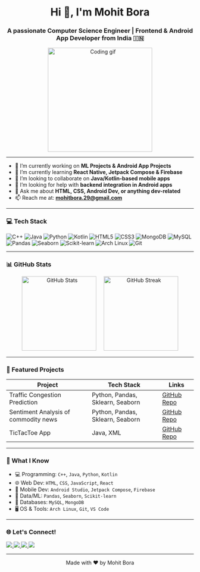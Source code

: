 <h1 align="center">Hi 👋, I'm Mohit Bora</h1>
<h3 align="center">A passionate Computer Science Engineer | Frontend & Android App Developer from India 🇮🇳</h3>

<p align="center">
  <img src="https://media1.giphy.com/media/v1.Y2lkPTc5MGI3NjExMWw5b3N4c3F4dDB0bDFvaXRyMmtyaW1kMngyMGZ4OGlqd3dndTNxeCZlcD12MV9pbnRlcm5hbF9naWZfYnlfaWQmY3Q9Zw/FeVg8ViEczcxG/giphy.gif" width="280" alt="Coding gif" />
</p>


---

- 🔭 I’m currently working on **ML Projects & Android App Projects**
- 🌱 I’m currently learning **React Native, Jetpack Compose & Firebase**
- 👯 I’m looking to collaborate on **Java/Kotlin-based mobile apps**
- 🤝 I’m looking for help with **backend integration in Android apps**
- 💬 Ask me about **HTML, CSS, Android Dev, or anything dev-related**
- 📫 Reach me at: **mohitbora.29@gmail.com**

---

### 💻 Tech Stack
![C++](https://img.shields.io/badge/C++-00599C?style=for-the-badge&logo=c%2B%2B&logoColor=white)
![Java](https://img.shields.io/badge/Java-ED8B00?style=for-the-badge&logo=openjdk&logoColor=white)
![Python](https://img.shields.io/badge/Python-3670A0?style=for-the-badge&logo=python&logoColor=ffdd54)
![Kotlin](https://img.shields.io/badge/Kotlin-7F52FF?style=for-the-badge&logo=kotlin&logoColor=white)
![HTML5](https://img.shields.io/badge/HTML5-E34F26?style=for-the-badge&logo=html5&logoColor=white)
![CSS3](https://img.shields.io/badge/CSS3-1572B6?style=for-the-badge&logo=css3&logoColor=white)
![MongoDB](https://img.shields.io/badge/MongoDB-4EA94B?style=for-the-badge&logo=mongodb&logoColor=white)
![MySQL](https://img.shields.io/badge/MySQL-005C84?style=for-the-badge&logo=mysql&logoColor=white)
![Pandas](https://img.shields.io/badge/Pandas-150458?style=for-the-badge&logo=pandas&logoColor=white)
![Seaborn](https://img.shields.io/badge/Seaborn-46a2f1?style=for-the-badge&logo=python&logoColor=white)
![Scikit-learn](https://img.shields.io/badge/Scikit--learn-F7931E?style=for-the-badge&logo=scikit-learn&logoColor=white)
![Arch Linux](https://img.shields.io/badge/Arch_Linux-1793D1?style=for-the-badge&logo=arch-linux&logoColor=white)
![Git](https://img.shields.io/badge/Git-F05032?style=for-the-badge&logo=git&logoColor=white)

---

### 📊 GitHub Stats

<p align="center">
  <img src="https://github-readme-stats.vercel.app/api?username=mohitbora&show_icons=true&theme=tokyonight" alt="GitHub Stats" height="200"/>
  &nbsp;&nbsp;&nbsp;
  <img src="https://github-readme-streak-stats.herokuapp.com/?user=mohitbora&theme=tokyonight" alt="GitHub Streak" height="200"/>
</p>

---

### 📂 Featured Projects

| Project | Tech Stack | Links |
|--------|------------|-------|
| Traffic Congestion Prediction | Python, Pandas, Sklearn, Seaborn | [GitHub Repo](https://github.com/yourusername/traffic-prediction) |
| Sentiment Analysis of commodity news | Python, Pandas, Sklearn, Seaborn | [GitHub Repo](https://github.com/mohitx404/ml-projects) |
| TicTacToe App | Java, XML | [GitHub Repo](https://github.com/yourusername/tictactoe-game) |

---

### 📌 What I Know

- 💻 Programming: `C++`, `Java`, `Python`, `Kotlin`
- 🌐 Web Dev: `HTML`, `CSS`, `JavaScript`, `React`
- 📱 Mobile Dev: `Android Studio`, `Jetpack Compose`, `Firebase`
- 🧠 Data/ML: `Pandas`, `Seaborn`, `Scikit-learn`
- 💽 Databases: `MySQL`, `MongoDB`
- 🖥️ OS & Tools: `Arch Linux`, `Git`, `VS Code`

---

### 🌐 Let's Connect!

<p>
  <a href="https://linkedin.com/in/yourlinkedin" target="_blank">
    <img src="https://img.shields.io/badge/LinkedIn-blue?style=for-the-badge&logo=linkedin" />
  </a>
  <a href="https://github.com/mohitx404" target="_blank">
    <img src="https://img.shields.io/badge/GitHub-181717?style=for-the-badge&logo=github&logoColor=white" />
  </a>
  <a href="https://discord.gg/xmyUTPep" target="_blank">
    <img src="https://img.shields.io/badge/Discord-5865F2?style=for-the-badge&logo=discord&logoColor=white" />
  </a>
  <a href="https://t.me/meDrako" target="_blank">
    <img src="https://img.shields.io/badge/Telegram-2CA5E0?style=for-the-badge&logo=telegram&logoColor=white" />
  </a>
</p>

---

<p align="center">Made with ❤️ by Mohit Bora</p>
